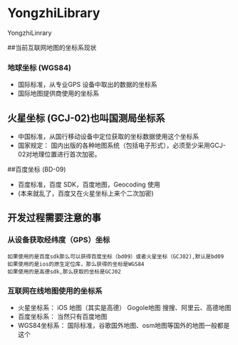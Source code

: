 # YongzhiLibrary
YongzhiLinrary


##当前互联网地图的坐标系现状

### 地球坐标 (WGS84)

- 国际标准，从专业GPS 设备中取出的数据的坐标系
- 国际地图提供商使用的坐标系

## 火星坐标 (GCJ-02)也叫国测局坐标系

- 中国标准，从国行移动设备中定位获取的坐标数据使用这个坐标系
- 国家规定： 国内出版的各种地图系统（包括电子形式），必须至少采用GCJ-02对地理位置进行首次加密。

##百度坐标 (BD-09)

- 百度标准，百度 SDK，百度地图，Geocoding 使用
- (本来就乱了，百度又在火星坐标上来个二次加密)

## 开发过程需要注意的事

### 从设备获取经纬度（GPS）坐标

    如果使用的是百度sdk那么可以获得百度坐标（bd09）或者火星坐标（GCJ02),默认是bd09
	如果使用的是ios的原生定位库，那么获得的坐标是WGS84
	如果使用的是高德sdk,那么获取的坐标是GCJ02

### 互联网在线地图使用的坐标系

* 火星坐标系：
		iOS 地图（其实是高德）
		Gogole地图
		搜搜、阿里云、高德地图
* 百度坐标系：
		当然只有百度地图
* WGS84坐标系：
		国际标准，谷歌国外地图、osm地图等国外的地图一般都是这个
